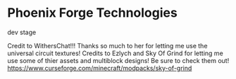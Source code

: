 # Phoenix Forge Technologies

dev stage



Credit to WithersChat!!! Thanks so much to her for letting me use the universal circuit textures!
Credits to Ezlych and Sky Of Grind for letting me use some of thier assets and multiblock designs! Be sure to check them out! https://www.curseforge.com/minecraft/modpacks/sky-of-grind
